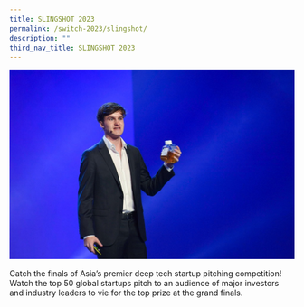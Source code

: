 ```yaml
---
title: SLINGSHOT 2023
permalink: /switch-2023/slingshot/
description: ""
third_nav_title: SLINGSHOT 2023
---
```

![](/images/2023/slingshot%20(flagship%202)_resized.jpg)

Catch the finals of Asia’s premier deep tech startup pitching competition! Watch the top 50 global startups pitch to an audience of major investors and industry leaders to vie for the top prize at the grand finals.